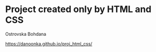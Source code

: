 # Project created only by HTML and CSS

Ostrovska Bohdana

https://danoonka.github.io/proj_html_css/
